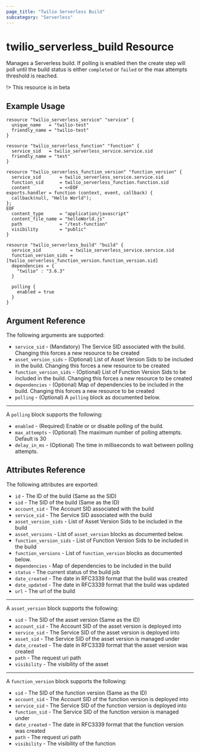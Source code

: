 ```yaml
---
page_title: "Twilio Serverless Build"
subcategory: "Serverless"
---
```


# twilio_serverless_build Resource

Manages a Serverless build.
If polling is enabled then the create step will poll until the build status is either `completed` or `failed` or the max attempts threshold is reached.

!> This resource is in beta

## Example Usage

```hcl
resource "twilio_serverless_service" "service" {
  unique_name   = "twilio-test"
  friendly_name = "twilio-test"
}

resource "twilio_serverless_function" "function" {
  service_sid   = twilio_serverless_service.service.sid
  friendly_name = "test"
}

resource "twilio_serverless_function_version" "function_version" {
  service_sid       = twilio_serverless_service.service.sid
  function_sid      = twilio_serverless_function.function.sid
  content           = <<EOF
exports.handler = function (context, event, callback) {
  callback(null, "Hello World");
};
EOF
  content_type      = "application/javascript"
  content_file_name = "helloWorld.js"
  path              = "/test-function"
  visibility        = "public"
}

resource "twilio_serverless_build" "build" {
  service_sid           = twilio_serverless_service.service.sid
  function_version_sids = [twilio_serverless_function_version.function_version.sid]
  dependencies = {
    "twilio" : "3.6.3"
  }

  polling {
    enabled = true
  }
}
```

## Argument Reference

The following arguments are supported:

- `service_sid` - (Mandatory) The Service SID associated with the build. Changing this forces a new resource to be created
- `asset_version_sids` - (Optional) List of Asset Version Sids to be included in the build. Changing this forces a new resource to be created
- `function_version_sids` - (Optional) List of Function Version Sids to be included in the build. Changing this forces a new resource to be created
- `dependencies` - (Optional) Map of dependencies to be included in the build. Changing this forces a new resource to be created
- `polling` - (Optional) A `polling` block as documented below.

---

A `polling` block supports the following:

- `enabled` - (Required) Enable or or disable polling of the build.
- `max_attempts` - (Optional) The maximum number of polling attempts. Default is 30
- `delay_in_ms` - (Optional) The time in milliseconds to wait between polling attempts.

## Attributes Reference

The following attributes are exported:

- `id` - The ID of the build (Same as the SID)
- `sid` - The SID of the build (Same as the ID)
- `account_sid` - The Account SID associated with the build
- `service_sid` - The Service SID associated with the build
- `asset_version_sids` - List of Asset Version Sids to be included in the build
- `asset_versions` - List of `asset_version` blocks as documented below.
- `function_version_sids` - List of Function Version Sids to be included in the build
- `function_versions` - List of `function_version` blocks as documented below.
- `dependencies` - Map of dependencies to be included in the build
- `status` - The current status of the build job
- `date_created` - The date in RFC3339 format that the build was created
- `date_updated` - The date in RFC3339 format that the build was updated
- `url` - The url of the build

---

A `asset_version` block supports the following:

- `sid` - The SID of the asset version (Same as the ID)
- `account_sid` - The Account SID of the asset version is deployed into
- `service_sid` - The Service SID of the asset version is deployed into
- `asset_sid` - The Service SID of the asset version is managed under
- `date_created` - The date in RFC3339 format that the asset version was created
- `path` - The request uri path
- `visibility` - The visibility of the asset

---

A `function_version` block supports the following:

- `sid` - The SID of the function version (Same as the ID)
- `account_sid` - The Account SID of the function version is deployed into
- `service_sid` - The Service SID of the function version is deployed into
- `function_sid` - The Service SID of the function version is managed under
- `date_created` - The date in RFC3339 format that the function version was created
- `path` - The request uri path
- `visibility` - The visibility of the function
